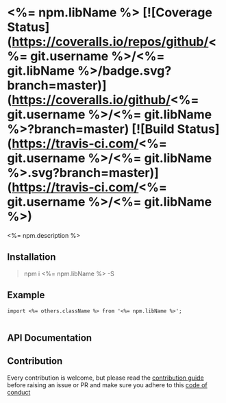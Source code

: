 # <%= npm.libName %> [![Coverage Status](https://coveralls.io/repos/github/<%= git.username %>/<%= git.libName %>/badge.svg?branch=master)](https://coveralls.io/github/<%= git.username %>/<%= git.libName %>?branch=master) [![Build Status](https://travis-ci.com/<%= git.username %>/<%= git.libName %>.svg?branch=master)](https://travis-ci.com/<%= git.username %>/<%= git.libName %>)

<%= npm.description %>

## Installation

> npm i <%= npm.libName %> -S

## Example

```TS
import <%= others.className %> from '<%= npm.libName %>';


```


## API Documentation


## Contribution

Every contribution is welcome, but please read the [contribution guide](./CONTRIBUTING.md) before raising an issue or PR and make sure you adhere to this [code of conduct](./CODE_OF_CONDUCT.md)
